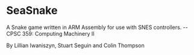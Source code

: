 # SeaSnake
A Snake game written in ARM Assembly for use with SNES controllers. -- CPSC 359: Computing Machinery II

By Lillian Iwaniszyn, Stuart Seguin and Colin Thompson
